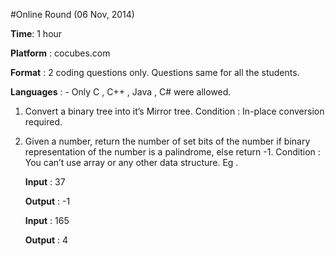 #Online Round (06 Nov, 2014)

**Time**: 1 hour

**Platform** : cocubes.com

**Format** : 2 coding questions only. Questions same for all the students.

**Languages** : - Only C , C++ , Java , C# were allowed.


1. Convert a binary tree into it’s Mirror tree. Condition : In-place conversion required.


2. Given a number, return the number of set bits of the number if binary representation of the number is a palindrome, else return -1. Condition : You can’t use array or any other data structure.	
Eg . 
      
      **Input** :	  37
      
      **Output** :	  -1 
     
      **Input** :	 165
      
      **Output** :	   4
